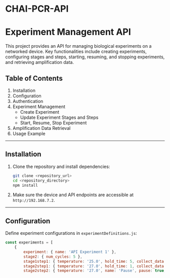 # CHAI-PCR-API
# Experiment Management API

This project provides an API for managing biological experiments on a networked device. Key functionalities include creating experiments, configuring stages and steps, starting, resuming, and stopping experiments, and retrieving amplification data.

## Table of Contents
1. Installation
2. Configuration
3. Authentication
4. Experiment Management
    - Create Experiment
    - Update Experiment Stages and Steps
    - Start, Resume, Stop Experiment
5. Amplification Data Retrieval
6. Usage Example

---

## Installation
1. Clone the repository and install dependencies:
    ```bash
    git clone <repository_url>
    cd <repository_directory>
    npm install
    ```
2. Make sure the device and API endpoints are accessible at `http://192.168.7.2`.

---

## Configuration
Define experiment configurations in `experimentDefinitions.js`:
```javascript
const experiments = [
    {
        experiment: { name: 'API Experiment 1' },
        stage2: { num_cycles: 5 },
        stage1step1: { temperature: '25.0', hold_time: 5, collect_data: true },
        stage2step1: { temperature: '27.0', hold_time: 1, collect_data: true },
        stage2step2: { temperature: '27.0', name: 'Pause', pause: true, collect_data: false },
